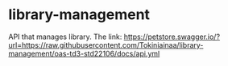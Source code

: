 # library-management
API that manages library.
The link: https://petstore.swagger.io/?url=https://raw.githubusercontent.com/Tokiniainaa/library-management/oas-td3-std22106/docs/api.yml
